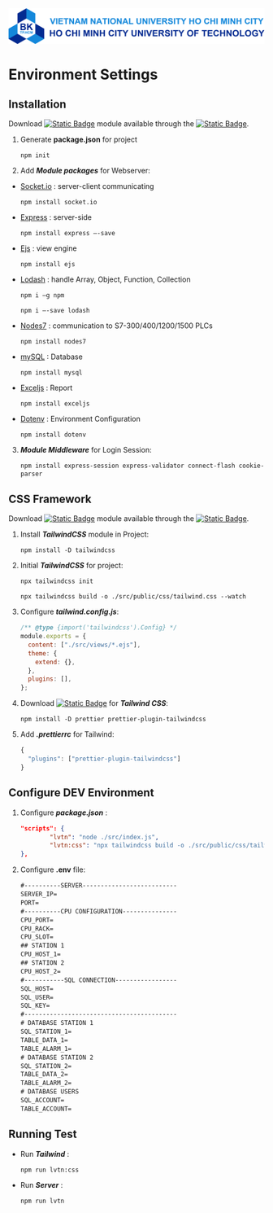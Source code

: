 <img src="https://github.com/ReeceNguyen/Webserver-Official/blob/main/src/public/images/Logo/bk_name_en.png" alt="Webserver Application" />

# Environment Settings

## Installation

Download [![Static Badge](https://img.shields.io/badge/Nodejs-green)](https://nodejs.org/en/) module available through the
[![Static Badge](https://img.shields.io/badge/npm-registry-orange)](https://www.npmjs.com/).

1. Generate **package.json** for project

   ```console
   npm init
   ```

2. Add **_Module packages_** for Webserver:

- [Socket.io](https://socket.io/docs/v4/tutorial/introduction) : server-client communicating
  ```console
  npm install socket.io
  ```
- [Express](https://expressjs.com/) : server-side
  ```console
  npm install express –-save
  ```
- [Ejs](https://www.npmjs.com/package/ejs) : view engine
  ```console
  npm install ejs
  ```
- [Lodash](https://lodash.com/) : handle Array, Object, Function, Collection

  ```console
  npm i –g npm
  ```

  ```console
  npm i –-save lodash
  ```

- [Nodes7](https://www.npmjs.com/package/nodes7) : communication to S7-300/400/1200/1500 PLCs
  ```console
  npm install nodes7
  ```
- [mySQL](https://www.npmjs.com/package/mysql) : Database
  ```console
  npm install mysql
  ```
- [Exceljs](https://www.npmjs.com/package/exceljs#fills) : Report
  ```console
  npm install exceljs
  ```
- [Dotenv](https://www.npmjs.com/package/dotenv) : Environment Configuration
  ```console
  npm install dotenv
  ```

3. **_Module Middleware_** for Login Session:

   ```console
   npm install express-session express-validator connect-flash cookie-parser
   ```

## CSS Framework

Download [![Static Badge](https://img.shields.io/badge/css-Tailwind-blue)](https://tailwindcss.com/docs/installation) module available through the
[![Static Badge](https://img.shields.io/badge/npm-registry-orange)](https://www.npmjs.com/).

1. Install **_TailwindCSS_** module in Project:
   ```console
   npm install -D tailwindcss
   ```
2. Initial **_TailwindCSS_** for project:

   ```console
   npx tailwindcss init
   ```

   ```console
   npx tailwindcss build -o ./src/public/css/tailwind.css --watch
   ```

3. Configure **_tailwind.config.js_**:

   ```js
   /** @type {import('tailwindcss').Config} */
   module.exports = {
     content: ["./src/views/*.ejs"],
     theme: {
       extend: {},
     },
     plugins: [],
   };
   ```

4. Download [![Static Badge](https://img.shields.io/badge/Format-Prettier-purple)](https://github.com/tailwindlabs/prettier-plugin-tailwindcss) for **_Tailwind CSS_**:

   ```console
   npm install -D prettier prettier-plugin-tailwindcss
   ```

5. Add **_.prettierrc_** for Tailwind:

   ```js
   {
     "plugins": ["prettier-plugin-tailwindcss"]
   }

   ```

## Configure DEV Environment

1. Configure **_package.json_** :

   ```json
   "scripts": {
           "lvtn": "node ./src/index.js",
           "lvtn:css": "npx tailwindcss build -o ./src/public/css/tailwind.css --watch"
   },
   ```

2. Configure **.env** file:

   ```txt
   #----------SERVER--------------------------
   SERVER_IP=
   PORT=
   #----------CPU CONFIGURATION---------------
   CPU_PORT=
   CPU_RACK=
   CPU_SLOT=
   ## STATION 1
   CPU_HOST_1=
   ## STATION 2
   CPU_HOST_2=
   #-----------SQL CONNECTION-----------------
   SQL_HOST=
   SQL_USER=
   SQL_KEY=
   #------------------------------------------
   # DATABASE STATION 1
   SQL_STATION_1=
   TABLE_DATA_1=
   TABLE_ALARM_1=
   # DATABASE STATION 2
   SQL_STATION_2=
   TABLE_DATA_2=
   TABLE_ALARM_2=
   # DATABASE USERS
   SQL_ACCOUNT=
   TABLE_ACCOUNT=
   ```

## Running Test

- Run **_Tailwind_** :

  ```console
  npm run lvtn:css
  ```

- Run **_Server_** :

  ```console
  npm run lvtn
  ```
